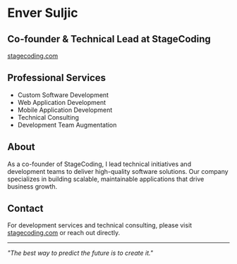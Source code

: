 # Enver Suljic

## Co-founder & Technical Lead at StageCoding
[stagecoding.com](https://stagecoding.com)

## Professional Services
- Custom Software Development
- Web Application Development
- Mobile Application Development
- Technical Consulting
- Development Team Augmentation

## About
As a co-founder of StageCoding, I lead technical initiatives and development teams to deliver high-quality software solutions. Our company specializes in building scalable, maintainable applications that drive business growth.

## Contact
For development services and technical consulting, please visit [stagecoding.com](https://stagecoding.com) or reach out directly.

---
*"The best way to predict the future is to create it."*
